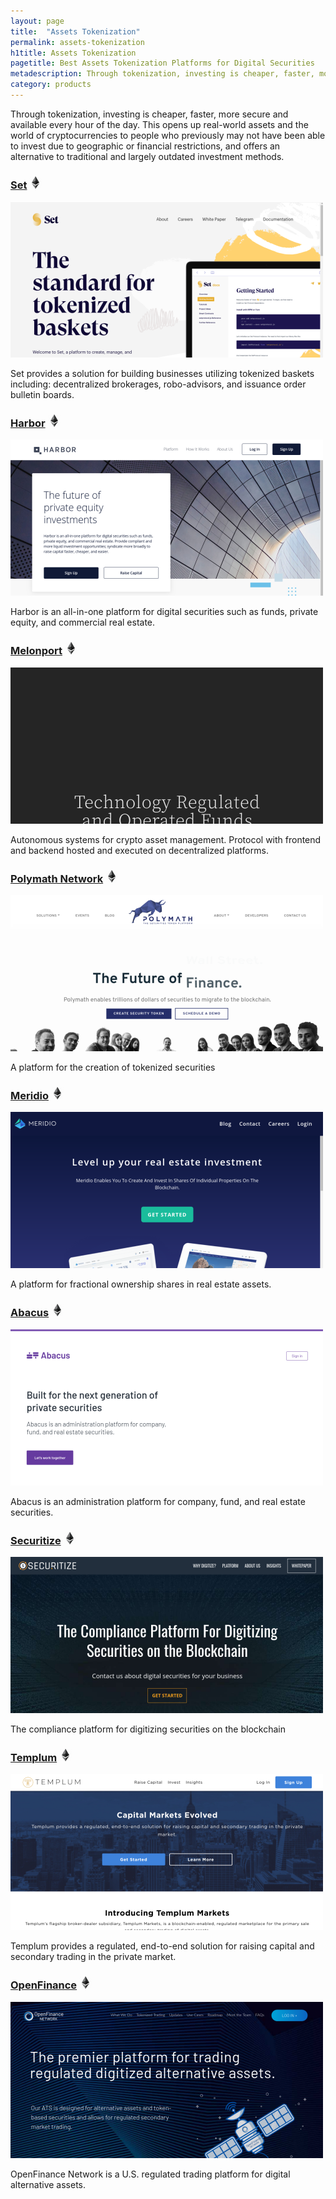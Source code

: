 ```yaml
---
layout: page
title:  "Assets Tokenization"
permalink: assets-tokenization
h1title: Assets Tokenization
pagetitle: Best Assets Tokenization Platforms for Digital Securities
metadescription: Through tokenization, investing is cheaper, faster, more secure and available every hour of the day.
category: products
---
```

Through tokenization, investing is cheaper, faster, more secure and available every hour of the day. This opens up real-world assets and the world of cryptocurrencies to people who previously may not have been able to invest due to geographic or financial restrictions, and offers an alternative to traditional and largely outdated investment methods.

### [Set](https://www.setprotocol.com/) ![](/images/ether.png)

![](/images/output_md/httpswwwsetprotocolcom.png)

Set provides a solution for building businesses utilizing tokenized baskets including: decentralized brokerages, robo-advisors, and issuance order bulletin boards.

### [Harbor](https://harbor.com/) ![](/images/ether.png)

![](/images/output_md/httpsharborcom.png)

Harbor is an all-in-one platform for digital securities such as funds, private equity, and commercial real estate.

### [Melonport](https://melonport.com/) ![](/images/ether.png)

![](/images/output_md/httpsmelonportcom.png)

Autonomous systems for crypto asset management. Protocol with frontend and backend hosted and executed on decentralized platforms.

### [Polymath Network](https://polymath.network/) ![](/images/ether.png)

![](/images/output_md/httpspolymathnetwork.png)

A platform for the creation of tokenized securities

### [Meridio](https://www.meridio.co/) ![](/images/ether.png)

![](/images/output_md/httpswwwmeridioco.png)

A platform for fractional ownership shares in real estate assets.

### [Abacus](https://abacusfi.com/) ![](/images/ether.png)

![](/images/output_md/httpsabacusficom.png)

Abacus is an administration platform for company, fund, and real estate securities.

### [Securitize](https://www.securitize.io/) ![](/images/ether.png)

![](/images/output_md/httpswwwsecuritizeio.png)

The compliance platform for digitizing securities on the blockchain

### [Templum](https://templuminc.com/) ![](/images/ether.png)

![](/images/output_md/httpstempluminccom.png)

Templum provides a regulated, end-to-end solution for raising capital and secondary trading in the private market.

### [OpenFinance](https://openfinance.io/) ![](/images/ether.png)

![](/images/output_md/httpsopenfinanceio.png)

OpenFinance Network is a U.S. regulated trading platform for digital alternative assets.
